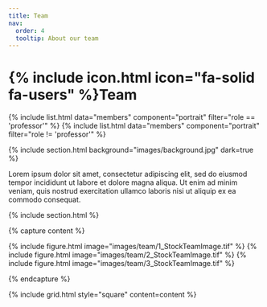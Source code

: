 ```yaml
---
title: Team
nav:
  order: 4
  tooltip: About our team
---
```


# {% include icon.html icon="fa-solid fa-users" %}Team


{% include list.html data="members" component="portrait" filter="role == 'professor'" %}
{% include list.html data="members" component="portrait" filter="role != 'professor'" %}

{% include section.html background="images/background.jpg" dark=true %}

Lorem ipsum dolor sit amet, consectetur adipiscing elit, sed do eiusmod tempor
incididunt ut labore et dolore magna aliqua. Ut enim ad minim veniam, quis
nostrud exercitation ullamco laboris nisi ut aliquip ex ea commodo consequat.

{% include section.html %}

{% capture content %}

{% include figure.html image="images/team/1_StockTeamImage.tif" %}
{% include figure.html image="images/team/2_StockTeamImage.tif" %}
{% include figure.html image="images/team/3_StockTeamImage.tif" %}

{% endcapture %}

{% include grid.html style="square" content=content %}
